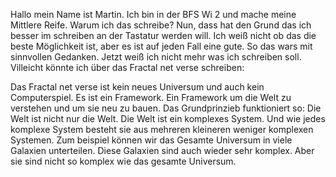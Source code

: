 Hallo mein Name ist Martin. Ich bin in der BFS Wi 2 und mache meine Mittlere Reife. Warum ich das schreibe? Nun, dass hat den Grund das ich besser im schreiben an der Tastatur werden will. Ich weiß nicht ob das die beste Möglichkeit ist, aber es ist auf jeden Fall eine gute. So das wars mit sinnvollen Gedanken. Jetzt weiß ich nicht mehr was ich schreiben soll. Villeicht könnte ich über das Fractal net verse schreiben:

Das Fractal net verse ist kein neues Universum und auch kein Computerspiel. Es ist ein Framework. Ein Framework um die Welt zu verstehen und um sie neu zu bauen. Das Grundprinzieb funktioniert so:
Die Welt ist nicht nur die Welt. Die Welt ist ein komplexes System. Und wie jedes komplexe System besteht sie aus mehreren kleineren weniger komplexen Systemen. Zum beispiel können wir das Gesamte Universum in viele Galaxien unterteilen. Diese Galaxien sind auch wieder sehr komplex. Aber sie sind nicht so komplex wie das gesamte Universum.